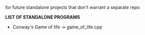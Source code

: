 

for future standalone projects that don't warrant a separate repo

**LIST OF STANDALONE PROGRAMS**

- Conway's Game of life -> game_of_life.cpp


